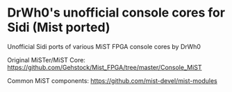 # DrWh0's unofficial console cores for Sidi (Mist ported)

Unofficial Sidi ports of various MiST FPGA console cores by DrWh0

Original MiSTer/MiST Core:
https://github.com/Gehstock/Mist_FPGA/tree/master/Console_MiST

Common MiST components:
https://github.com/mist-devel/mist-modules
